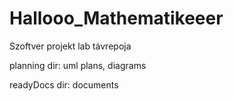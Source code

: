 # Hallooo_Mathematikeeer
Szoftver projekt lab távrepoja

planning dir: uml plans, diagrams

readyDocs dir: documents
